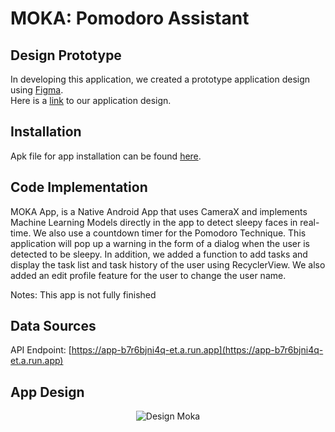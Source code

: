 # MOKA: Pomodoro Assistant
## Design Prototype
In developing this application, we created a prototype application design using [Figma](https://www.figma.com).  
Here is a [link](https://www.figma.com/file/p63qALu5hQNAAKgzvOn900/MOKA---Study-Monitoring?type=design&node-id=0%3A1&mode=design&t=kC9MRKSLbZbEJUnu-1) to our application design.

## Installation
Apk file for app installation can be found [here]().

## Code Implementation
MOKA App, is a Native Android App that uses CameraX and implements Machine Learning Models directly in the app to detect sleepy faces in real-time. We also use a countdown timer for the Pomodoro Technique. This application will pop up a warning in the form of a dialog when the user is detected to be sleepy. In addition, we added a function to add tasks and display the task list and task history of the user using RecyclerView. We also added an edit profile feature for the user to change the user name.  
  
Notes: This app is not fully finished

## Data Sources
API Endpoint: [https://app-b7r6bjni4q-et.a.run.app](https://app-b7r6bjni4q-et.a.run.app)

## App Design
<p align="center">
  <img src="https://github.com/vexelated/moka/assets/103621728/5e69c91c-7fb0-429a-ad6a-623332f5b9cd" alt="Design Moka">
</p>


